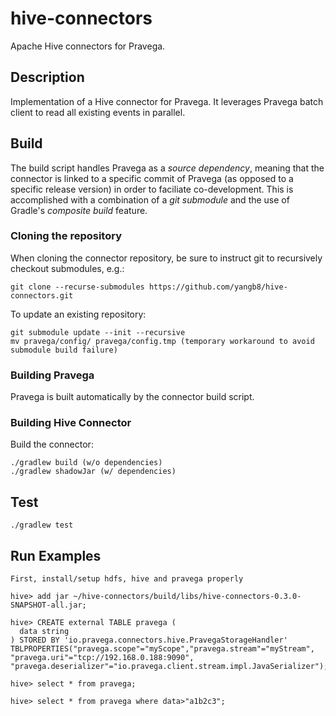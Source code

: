 # hive-connectors
Apache Hive connectors for Pravega.

Description
-----------

Implementation of a Hive connector for Pravega. It leverages Pravega batch client to read all existing events in parallel.

Build
-------
The build script handles Pravega as a _source dependency_, meaning that the connector is linked to a specific commit of Pravega (as opposed to a specific release version) in order to faciliate co-development.  This is accomplished with a combination of a _git submodule_ and the use of Gradle's _composite build_ feature. 

### Cloning the repository
When cloning the connector repository, be sure to instruct git to recursively checkout submodules, e.g.:
```
git clone --recurse-submodules https://github.com/yangb8/hive-connectors.git
```

To update an existing repository:
```
git submodule update --init --recursive
mv pravega/config/ pravega/config.tmp (temporary workaround to avoid submodule build failure)
```

### Building Pravega
Pravega is built automatically by the connector build script.

### Building Hive Connector
Build the connector:
```
./gradlew build (w/o dependencies)
./gradlew shadowJar (w/ dependencies)
```

Test
-------
```
./gradlew test
```

Run Examples
---
```
First, install/setup hdfs, hive and pravega properly

hive> add jar ~/hive-connectors/build/libs/hive-connectors-0.3.0-SNAPSHOT-all.jar;

hive> CREATE external TABLE pravega (
  data string
) STORED BY 'io.pravega.connectors.hive.PravegaStorageHandler'
TBLPROPERTIES("pravega.scope"="myScope","pravega.stream"="myStream", "pravega.uri"="tcp://192.168.0.188:9090", "pravega.deserializer"="io.pravega.client.stream.impl.JavaSerializer");

hive> select * from pravega;

hive> select * from pravega where data>"a1b2c3";
```
